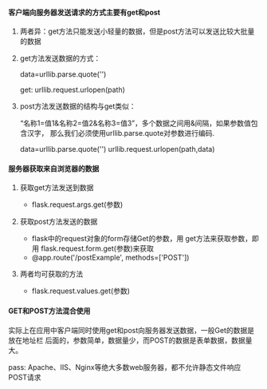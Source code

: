 #### 客户端向服务器发送请求的方式主要有get和post
1. 两者异：get方法只能发送小轻量的数据，但是post方法可以发送比较大批量的数据
2. get方法发送数据的方式：
    
    data=urllib.parse.quote('')
    
    get: urllib.request.urlopen(path)
    
3. post方法发送数据的结构与get类似：

    “名称1=值1&名称2=值2&名称3=值3”，多个数据之间用&间隔，如果参数值包含汉字，
那么我们必须使用urllib.parse.quote对参数进行编码.

    data=urllib.parse.quote('')
    urllib.request.urlopen(path,data)
    
#### 服务器获取来自浏览器的数据

1. 获取get方法发送到数据
    - flask.request.args.get(参数)

2. 获取post方法发送的数据

    - flask中的request对象的form存储Get的参数，用 get方法来获取参数，即用
    flask.request.form.get(参数)来获取
    - @app.route('/postExample', methods=['POST'])

3. 两者均可获取的方法

   - flask.request.values.get(参数) 
#### GET和POST方法混合使用
 实际上在应用中客户端同时使用get和post向服务器发送数据，一般Get的数据是放在地址栏
 后面的，参数简单，数据量少，而POST的数据是表单数据，数据量大。
 
pass:  Apache、IIS、Nginx等绝大多数web服务器，都不允许静态文件响应POST请求
    

    